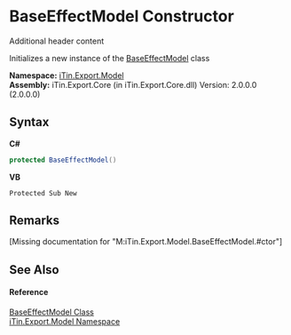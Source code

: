 # BaseEffectModel Constructor 
Additional header content 

Initializes a new instance of the <a href="T_iTin_Export_Model_BaseEffectModel">BaseEffectModel</a> class

**Namespace:**&nbsp;<a href="N_iTin_Export_Model">iTin.Export.Model</a><br />**Assembly:**&nbsp;iTin.Export.Core (in iTin.Export.Core.dll) Version: 2.0.0.0 (2.0.0.0)

## Syntax

**C#**<br />
``` C#
protected BaseEffectModel()
```

**VB**<br />
``` VB
Protected Sub New
```


## Remarks
\[Missing <remarks> documentation for "M:iTin.Export.Model.BaseEffectModel.#ctor"\]

## See Also


#### Reference
<a href="T_iTin_Export_Model_BaseEffectModel">BaseEffectModel Class</a><br /><a href="N_iTin_Export_Model">iTin.Export.Model Namespace</a><br />